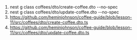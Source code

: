 1. nest g class coffees/dto/create-coffee.dto --no-spec
2. nest g class coffees/dto/update-coffee.dto --no-spec
3. https://github.com/heminjohnson/coffee-guide/blob/lesson-11/src/coffees/dto/create-coffee.dto.ts
4. https://github.com/heminjohnson/coffee-guide/blob/lesson-11/src/coffees/dto/update-coffee.dto.ts
